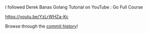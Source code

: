 I followed Derek Banas Golang Tutorial on YouTube : Go Full Course

https://youtu.be/YzLrWHZa-Kc

Browse through the [commit history](https://github.com/thomasstxyz/go-tutorial-derek-banas/commits/main)!
